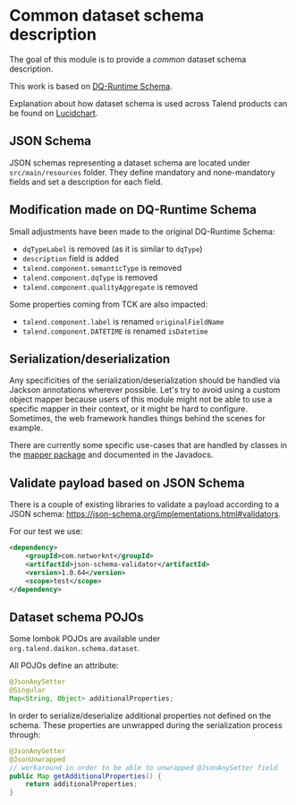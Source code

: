 # Common dataset schema description

The goal of this module is to provide a *common* dataset schema description. 

This work is based on [DQ-Runtime Schema](https://github.com/Talend/data-processing-runtime/blob/main/docs/specification/DQ-Runtime_Schema/design.md).

Explanation about how dataset schema is used across Talend products can be found on [Lucidchart](https://lucid.app/lucidchart/cf1ec35f-db0b-41e2-aebd-86ce8df0d3d2/edit?invitationId=inv_b9f735dd-a269-44b7-b3dd-e1af0bb68017).

## JSON Schema

JSON schemas representing a dataset schema are located under `src/main/resources` folder. They define mandatory and none-mandatory fields and set a description for each field.

## Modification made on DQ-Runtime Schema

Small adjustments have been made to the original DQ-Runtime Schema:

* `dqTypeLabel` is removed (as it is similar to `dqType`)
* `description` field is added
* `talend.component.semanticType` is removed
* `talend.component.dqType` is removed
* `talend.component.qualityAggregate` is removed

Some properties coming from TCK are also impacted:

* `talend.component.label` is renamed `originalFieldName`
* `talend.component.DATETIME` is renamed `isDatetime`


## Serialization/deserialization

Any specificities of the serialization/deserialization should be handled via Jackson annotations wherever possible. Let's try to avoid using a custom object mapper because users of this module might not be able to use a specific mapper in their context, or it might be hard to configure. Sometimes, the web framework handles things behind the scenes for example.

There are currently some specific use-cases that are handled by classes in the [mapper package](./src/main/java/org/talend/daikon/schema/dataset/mapper) and documented in the Javadocs.

## Validate payload based on JSON Schema

There is a couple of existing libraries to validate a payload according to a JSON schema: https://json-schema.org/implementations.html#validators.

For our test we use:

```xml
<dependency>
    <groupId>com.networknt</groupId>
    <artifactId>json-schema-validator</artifactId>
    <version>1.0.64</version>
    <scope>test</scope>
</dependency>
```

## Dataset schema POJOs

Some lombok POJOs are available under `org.talend.daikon.schema.dataset`.

All POJOs define an attribute:

```java
@JsonAnySetter
@Singular
Map<String, Object> additionalProperties;
```

In order to serialize/deserialize additional properties not defined on the schema. These properties are unwrapped during the serialization process through:

```java
@JsonAnyGetter
@JsonUnwrapped
// workaround in order to be able to unwrapped @JsonAnySetter field
public Map getAdditionalProperties() {
    return additionalProperties;
}
```
